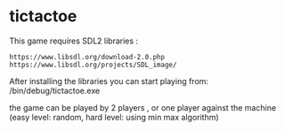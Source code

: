 # tictactoe
This game requires SDL2 libraries : 

	https://www.libsdl.org/download-2.0.php
 	https://www.libsdl.org/projects/SDL_image/
  
After installing the libraries you can start playing from: /bin/debug/tictactoe.exe

the game can be played by 2 players , or one player against the machine (easy level: random, hard level: using min max algorithm)
